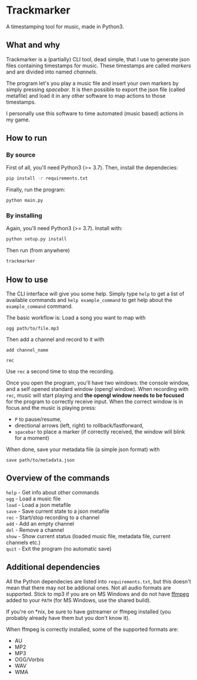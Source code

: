 # Trackmarker
A timestamping tool for music, made in Python3.

## What and why
Trackmarker is a (partially) CLI tool, dead simple, that I use to generate json files containing timestamps for music. These timestamps are called *markers* and are divided into named *channels*.

The program let's you play a music file and insert your own markers by simply pressing *spacebar*.
It is then possible to export the json file (called metafile) and load it in any other software to map actions to those timestamps.

I personally use this software to time automated (music based) actions in my game.

## How to run
### By source
First of all, you'll need Python3 (>= 3.7).
Then, install the dependecies:
```bash
pip install -r requirements.txt
```

Finally, run the program:
```bash
python main.py
```

### By installing
Again, you'll need Python3 (>= 3.7).
Install with:
```bash
python setup.py install
```

Then run (from anywhere)
```bash
trackmarker
```

## How to use
The CLI interface will give you some help. Simply type `help` to get a list of available commands and `help example_command` to get help about the `example_command` command.

The basic workflow is:
Load a song you want to map with
```
ogg path/to/file.mp3
```

Then add a channel and record to it with
```
add channel_name

rec
```

Use `rec` a second time to stop the recording.

Once you open the program, you'll have two windows: the console window, and a self opened standard window (opengl window). When recording with `rec`, music will start playing and **the opengl window needs to be focused** for the program to correctly receive input.
When the correct window is in focus and the music is playing press:
 - `P` to pause/resume,
 - directional arrows (left, right) to rollback/fastforward,
 - `spacebar` to place a marker (if correctly received, the window will blink for a moment)

When done, save your metadata file (a simple json format) with
```
save path/to/metadata.json
```

## Overview of the commands
`help` - Get info about other commands<br/>
`ogg` - Load a music file<br/>
`load` - Load a json metafile<br/>
`save` - Save current state to a json metafile<br/>
`rec` - Start/stop recording to a channel<br/>
`add` - Add an empty channel<br/>
`del` - Remove a channel<br/>
`show` - Show current status (loaded music file, metadata file, current channels etc.)<br/>
`quit` - Exit the program (no automatic save)<br/>

## Additional dependencies
All the Python dependecies are listed into `requirements.txt`, but this doesn't mean that there may not be addional ones. Not all audio formats are supported. Stick to mp3 if you are on MS Windows and do not have [ffmpeg](https://www.ffmpeg.org/download.html) added to your `PATH` (for MS Windows, use the shared build).

If you're on \*nix, be sure to have gstreamer or ffmpeg installed (you probably already have them but you don't know it).

When ffmpeg is correctly installed, some of the supported formats are:
 - AU
 - MP2
 - MP3
 - OGG/Vorbis
 - WAV
 - WMA
